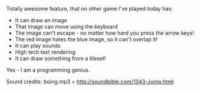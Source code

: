 Totally awesome feature, that no other game I've played today has:

* It can draw an image
* That image can move using the keyboard
* The image can't escape - no matter how hard you press the arrow keys!
* The red image hates the blue image, so it can't overlap it!
* It can play sounds
* High tech text rendering
* It can draw something from a tileset!

Yes - I am a programming genius.

Sound credits:
boing.mp3 = http://soundbible.com/1343-Jump.html